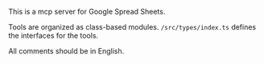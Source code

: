 This is a mcp server for Google Spread Sheets.

Tools are organized as class-based modules.
`/src/types/index.ts` defines the interfaces for the tools.

All comments should be in English.